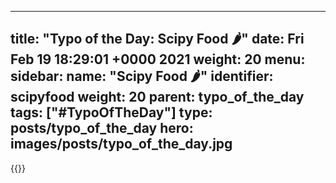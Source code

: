 
---
title: "Typo of the Day: Scipy Food 🌶"
date: Fri Feb 19 18:29:01 +0000 2021
weight: 20
menu:
  sidebar:
    name: "Scipy Food 🌶"
    identifier: scipyfood
    weight: 20
    parent: typo_of_the_day
tags: ["#TypoOfTheDay"]
type: posts/typo_of_the_day
hero: images/posts/typo_of_the_day.jpg
---


{{<tweet user="mariatta" id="1362831569996505088">}}


